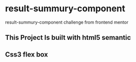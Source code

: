 # result-summury-component
result-summury-component challenge from frontend mentor
## This Project Is built with html5 semantic 
## Css3 flex box 
